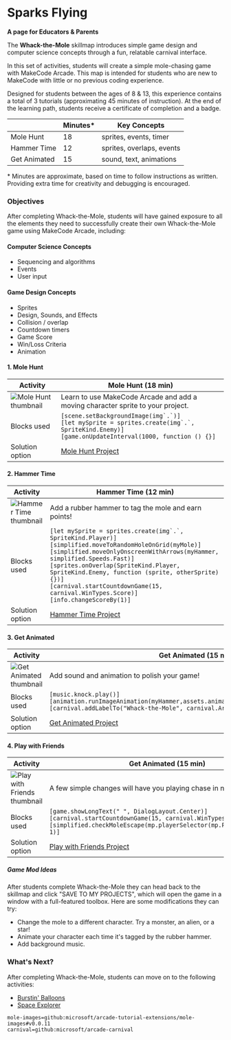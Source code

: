 # Sparks Flying

**A page for Educators & Parents**

The **Whack-the-Mole** skillmap introduces simple game design and computer science concepts through a fun, relatable carnival interface.

In this set of activities, students will create a simple mole-chasing game with MakeCode Arcade.  This map is intended for students who are new to MakeCode with little or no previous coding experience.

Designed for students between the ages of 8 & 13, this experience contains a total of 3 tutorials (approximating 45 minutes of instruction).  At the end of the learning path, students receive a certificate of completion and a badge.

|                 | Minutes* |  Key Concepts |
| --------------- | -------- |  ------------ |
| Mole Hunt    |18  |  sprites, events, timer |
| Hammer Time   |12 |  sprites, overlaps, events |
| Get Animated   |15  |  sound, text, animations |


\* Minutes are approximate, based on time to follow instructions as written. Providing extra time for creativity and debugging is encouraged.

### Objectives

After completing Whack-the-Mole, students will have gained exposure to all the elements they need to successfully create their own Whack-the-Mole game using MakeCode Arcade, including:

#### Computer Science Concepts

- Sequencing and algorithms
- Events
- User input


#### Game Design Concepts

- Sprites
- Design, Sounds, and Effects
- Collision / overlap
- Countdown timers
- Game Score
- Win/Loss Criteria
- Animation



#### 1. Mole Hunt

| Activity | Mole Hunt (18 min) |
|---|---|
| ![Mole Hunt thumbnail](/static/skillmap/mole/mole1.gif) | Learn to use MakeCode Arcade and add a moving character sprite to your project. |
| Blocks used |  ``[scene.setBackgroundImage(img`.`)]`` <br/> ``[let mySprite = sprites.create(img`.`, SpriteKind.Enemy)]`` <br/> ``[game.onUpdateInterval(1000, function () {}]``|
| Solution option | [Mole Hunt Project](https://makecode.com/_4WPAes5LMe9z) |

#### 2. Hammer Time

| Activity | Hammer Time (12 min) |
|---|---|
| ![Hammer Time thumbnail](/static/skillmap/mole/mole2.gif) | Add a rubber hammer to tag the mole and earn points! |
| Blocks used | ``[let mySprite = sprites.create(img`.`, SpriteKind.Player)]`` <br/> ``[simplified.moveToRandomHoleOnGrid(myMole)]`` <br/> ``[simplified.moveOnlyOnscreenWithArrows(myHammer, simplified.Speeds.Fast)]`` <br/> ``[sprites.onOverlap(SpriteKind.Player, SpriteKind.Enemy, function (sprite, otherSprite) {})]`` <br/> ``[carnival.startCountdownGame(15, carnival.WinTypes.Score)]`` <br/> ``[info.changeScoreBy(1)]`` |
| Solution option | [Hammer Time Project](https://makecode.com/_3kzWrvbA51PL) |

#### 3. Get Animated

| Activity | Get Animated (15 min) |
|---|---|
| ![Get Animated thumbnail](/static/skillmap/mole/mole3.gif) | Add sound and animation to polish your game! |
| Blocks used | ``[music.knock.play()]`` <br/> ``[animation.runImageAnimation(myHammer,assets.animation`hammerAnimation`,50,false)})]`` <br/>``[carnival.addLabelTo("Whack-the-Mole", carnival.Areas.Bottom))]`` |
| Solution option | [Get Animated Project](https://makecode.com/_PCKW94TVLMpA) |


#### 4. Play with Friends

| Activity | Get Animated (15 min) |
|---|---|
| ![Play with Friends thumbnail](/static/skillmap/mole/mole4.gif) | A few simple changes will have you playing chase in no time! |
| Blocks used | ``[game.showLongText(" ", DialogLayout.Center)]`` <br/> ``[carnival.startCountdownGame(15, carnival.WinTypes.Multi)]`` <br/>``[simplified.checkMoleEscape(mp.playerSelector(mp.PlayerNumber.Two), 1)]`` |
| Solution option | [Play with Friends Project](https://makecode.com/_Hvte8pVtoDft) |






##### Game Mod Ideas

After students complete Whack-the-Mole they can head back to the skillmap and click "SAVE TO MY PROJECTS", which will open the game in a window with a full-featured toolbox. Here are some modifications they can try:

- Change the mole to a different character. Try a monster, an alien, or a star!
- Animate your character each time it's tagged by the rubber hammer.
- Add background music.


### What's Next?

After completing Whack-the-Mole, students can move on to the following activities:

* [Burstin' Balloons](https://arcade.makecode.com/--skillmap#docs:/skillmap/balloon)
* [Space Explorer](https://arcade.makecode.com/--skillmap#docs:/skillmap/space)



```package
mole-images=github:microsoft/arcade-tutorial-extensions/mole-images#v0.0.11
carnival=github:microsoft/arcade-carnival
```